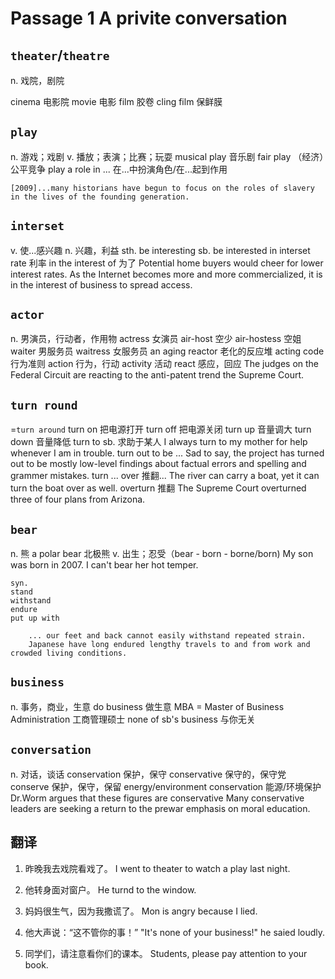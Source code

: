 # Passage 1 A privite conversation
## `theater`/`theatre`
n. 戏院，剧院

cinema 电影院
movie 电影
film 胶卷
cling film 保鲜膜

## `play`
n. 游戏；戏剧
v. 播放；表演；比赛；玩耍
	musical play 音乐剧
	fair play （经济）公平竞争
	play a role in ... 在...中扮演角色/在...起到作用
	
	[2009]...many historians have begun to focus on the roles of slavery in the lives of the founding generation.
	
## `interset`
v. 使...感兴趣
n. 兴趣，利益
	sth. be interesting
	sb. be interested in
	interset rate 利率
	in the interest of 为了
		Potential home buyers would cheer for lower interest rates.
		As the Internet becomes more and more commercialized, it is in the interest of business to spread access.
		
## `actor`
n. 男演员，行动者，作用物
	actress 女演员
	air-host 空少
	air-hostess 空姐
	waiter 男服务员
	waitress 女服务员
	an aging reactor 老化的反应堆
	acting code 行为准则
	action 行为，行动
	activity 活动
	react 感应，回应
		The judges on the Federal Circuit are reacting to the anti-patent trend the Supreme Court.
		
## `turn round`
=`turn around`
	turn on 把电源打开
	turn off 把电源关闭
	turn up 音量调大
	turn down 音量降低
	turn to sb. 求助于某人
		I always turn to my mother for help whenever I am in trouble.
	turn out to be ... 
		Sad to say, the project has turned out to be mostly low-level findings about factual errors and spelling and grammer mistakes.
	turn ... over 推翻...
		The river can carry a boat, yet it can turn the boat over as well.
	overturn 推翻
		The Supreme Court overturned three of four plans from Arizona.
		
## `bear`
n. 熊
	a polar bear 北极熊
v. 出生；忍受（bear - born - borne/born)
	My son was born in 2007.
	I can't bear her hot temper.
	
	syn.
	stand
	withstand
	endure
	put up with
		
		... our feet and back cannot easily withstand repeated strain.
		Japanese have long endured lengthy travels to and from work and crowded living conditions.
		
## `business`
n. 事务，商业，生意
	do business 做生意
	MBA = Master of Business Administration 工商管理硕士
	none of sb's business 与你无关
	
## `conversation`
n. 对话，谈话
	conservation 保护，保守
	conservative 保守的，保守党
	conserve 保护，保守，保留
	energy/environment conservation 能源/环境保护
		Dr.Worm argues that these figures are conservative
		Many conservative leaders are seeking a return to the prewar emphasis on moral education.
		
## 翻译
1. 昨晚我去戏院看戏了。
I went to theater to watch a play last night.

2. 他转身面对窗户。
He turnd to the window.

3. 妈妈很生气，因为我撒谎了。
Mon is angry because I lied.

4. 他大声说：“这不管你的事！”
"It's none of your business!" he saied loudly.

5. 同学们，请注意看你们的课本。
Students, please pay attention to your book.
